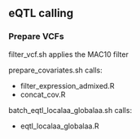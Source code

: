## eQTL calling 

### Prepare VCFs



filter_vcf.sh applies the MAC10 filter 

prepare_covariates.sh
calls:
  - filter_expression_admixed.R
  - concat_cov.R

batch_eqtl_localaa_globalaa.sh
calls:
  - eqtl_localaa_globalaa.R
